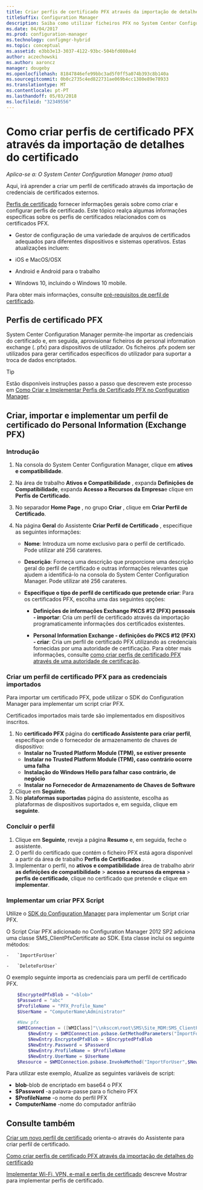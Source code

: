 ```yaml
---
title: Criar perfis de certificado PFX através da importação de detalhes do certificado
titleSuffix: Configuration Manager
description: Saiba como utilizar ficheiros PFX no System Center Configuration Manager para gerar certificados específicos do utilizador que suportam a troca de dados encriptados.
ms.date: 04/04/2017
ms.prod: configuration-manager
ms.technology: configmgr-hybrid
ms.topic: conceptual
ms.assetid: e3bb3e13-3037-4122-93bc-504bfd080a4d
author: aczechowski
ms.author: aaroncz
manager: dougeby
ms.openlocfilehash: 81847846efe99bbc3ad5f0ff5a074b393c8b140a
ms.sourcegitcommit: 0b0c2735c4ed822731ae069b4cc1380e89e78933
ms.translationtype: MT
ms.contentlocale: pt-PT
ms.lasthandoff: 05/03/2018
ms.locfileid: "32349556"
---
```

# <a name="how-to-create-pfx-certificate-profiles-by-importing-certificate-details"></a>Como criar perfis de certificado PFX através da importação de detalhes do certificado

*Aplica-se a: O System Center Configuration Manager (ramo atual)*


Aqui, irá aprender a criar um perfil de certificado através da importação de credenciais de certificados externos.  

[Perfis de certificado](../../protect/deploy-use/introduction-to-certificate-profiles.md) fornecer informações gerais sobre como criar e configurar perfis de certificado. Este tópico realça algumas informações específicas sobre os perfis de certificados relacionados com os certificados PFX.

-  Gestor de configuração de uma variedade de arquivos de certificados adequados para diferentes dispositivos e sistemas operativos.  Estas atualizações incluem:

 -   iOS e MacOS/OSX
 -   Android e Android para o trabalho
 -   Windows 10, incluindo o Windows 10 mobile.

Para obter mais informações, consulte [pré-requisitos de perfil de certificado](../../protect/plan-design/prerequisites-for-certificate-profiles.md).

## <a name="pfx-certificate-profiles"></a>Perfis de certificado PFX
System Center Configuration Manager permite-lhe importar as credenciais do certificado e, em seguida, aprovisionar ficheiros de personal information exchange (. pfx) para dispositivos de utilizador. Os ficheiros .pfx podem ser utilizados para gerar certificados específicos do utilizador para suportar a troca de dados encriptados.

> [!TIP]  
>  Estão disponíveis instruções passo a passo que descrevem este processo em [Como Criar e Implementar Perfis de Certificado PFX no Configuration Manager](http://blogs.technet.com/b/karanrustagi/archive/2015/09/01/how-to-create-and-deploy-pfx-certificate-profiles-in-configuration-manager.aspx).  

## <a name="create-import-and-deploy-a-personal-information-exchange-pfx-certificate-profile"></a>Criar, importar e implementar um perfil de certificado do Personal Information (Exchange PFX)  

### <a name="get-started"></a>Introdução

1.  Na consola do System Center Configuration Manager, clique em **ativos e compatibilidade**.  
2.  Na área de trabalho **Ativos e Compatibilidade** , expanda **Definições de Compatibilidade**, expanda **Acesso a Recursos da Empresa**e clique em **Perfis de Certificado**.  

3.  No separador **Home Page** , no grupo **Criar** , clique em **Criar Perfil de Certificado**.

4.  Na página **Geral** do Assistente **Criar Perfil de Certificado** , especifique as seguintes informações:  

    -   **Nome**: Introduza um nome exclusivo para o perfil de certificado. Pode utilizar até 256 carateres.  

    -   **Descrição**: Forneça uma descrição que proporcione uma descrição geral do perfil de certificado e outras informações relevantes que ajudem a identificá-lo na consola do System Center Configuration Manager. Pode utilizar até 256 carateres.  

    -   **Especifique o tipo de perfil de certificado que pretende criar**: Para os certificados PFX, escolha uma das seguintes opções:  

        -   **Definições de informações Exchange PKCS #12 (PFX) pessoais - importar**: Cria um perfil de certificado através da importação programaticamente informações dos certificados existentes.  

        -   **Personal Information Exchange - definições do PKCS #12 (PFX) - criar**: Cria um perfil de certificado PFX utilizando as credenciais fornecidas por uma autoridade de certificação.  Para obter mais informações, consulte [como criar perfis de certificado PFX através de uma autoridade de certificação](../../mdm/deploy-use/create-pfx-certificate-profiles.md).


### <a name="create-a-pfx-certificate-profile-for-the-imported-credentials"></a>Criar um perfil de certificado PFX para as credenciais importados

Para importar um certificado PFX, pode utilizar o SDK do Configuration Manager para implementar um script criar PFX. 

Certificados importados mais tarde são implementados em dispositivos inscritos.

1. No **certificado PFX** página do **certificado Assistente para criar perfil**, especifique onde o fornecedor de armazenamento de chaves de dispositivo:
    -   **Instalar no Trusted Platform Module (TPM), se estiver presente**  
    -   **Instalar no Trusted Platform Module (TPM), caso contrário ocorre uma falha** 
    -   **Instalação do Windows Hello para falhar caso contrário, de negócio** 
    -   **Instalar no Fornecedor de Armazenamento de Chaves de Software** 
2. Clique em **Seguinte**. 
3. No **plataformas suportadas** página do assistente, escolha as plataformas de dispositivos suportados e, em seguida, clique em **seguinte**.

### <a name="finish-the-profile"></a>Concluir o perfil

1.  Clique em **Seguinte**, reveja a página **Resumo** e, em seguida, feche o assistente.  
2.  O perfil do certificado que contém o ficheiro PFX está agora disponível a partir da área de trabalho **Perfis de Certificados** . 
3.  Implementar o perfil, no **ativos e compatibilidade** área de trabalho abrir **as definições de compatibilidade** > **acesso a recursos da empresa** > **perfis de certificado**, clique no certificado que pretende e clique em **implementar**. 

### <a name="deploy-a-create-pfx-script"></a>Implementar um criar PFX Script

Utilize o [SDK do Configuration Manager](http://go.microsoft.com/fwlink/?LinkId=613525) para implementar um Script criar PFX. 

O Script Criar PFX adicionado no Configuration Manager 2012 SP2 adiciona uma classe SMS_ClientPfxCertificate ao SDK. Esta classe inclui os seguinte métodos:  

    -   `ImportForUser`  

    -   `DeleteForUser`  

O exemplo seguinte importa as credenciais para um perfil de certificado PFX.

``` powershell
    $EncryptedPfxBlob = "<blob>"  
    $Password = "abc"  
    $ProfileName = "PFX_Profile_Name"  
    $UserName = "ComputerName\Administrator"  

    #New pfx  
    $WMIConnection = ([WMIClass]"\\nksccm\root\SMS\Site_MDM:SMS_ClientPfxCertificate")  
        $NewEntry = $WMIConnection.psbase.GetMethodParameters("ImportForUser")  
        $NewEntry.EncryptedPfxBlob = $EncryptedPfxBlob  
        $NewEntry.Password = $Password  
        $NewEntry.ProfileName = $ProfileName  
        $NewEntry.UserName = $UserName  
    $Resource = $WMIConnection.psbase.InvokeMethod("ImportForUser",$NewEntry,$null)  
```  

Para utilizar este exemplo, Atualize as seguintes variáveis de script:  

   -   **blob**\-blob de encriptado em base64 o PFX  
   -   **$Password** -a palavra-passe para o ficheiro PFX  
   -   **$ProfileName** -o nome do perfil PFX  
   -   **ComputerName** -nome do computador anfitrião   

## <a name="see-also"></a>Consulte também
[Criar um novo perfil de certificado](../../protect/deploy-use/create-certificate-profiles.md) orienta-o através do Assistente para criar perfil de certificado.

[Como criar perfis de certificado PFX através da importação de detalhes do certificado](../../mdm/deploy-use/create-pfx-certificate-profiles.md)

[Implementar Wi-Fi, VPN, e-mail e perfis de certificado](../../protect/deploy-use/deploy-wifi-vpn-email-cert-profiles.md) descreve Mostrar para implementar perfis de certificado.